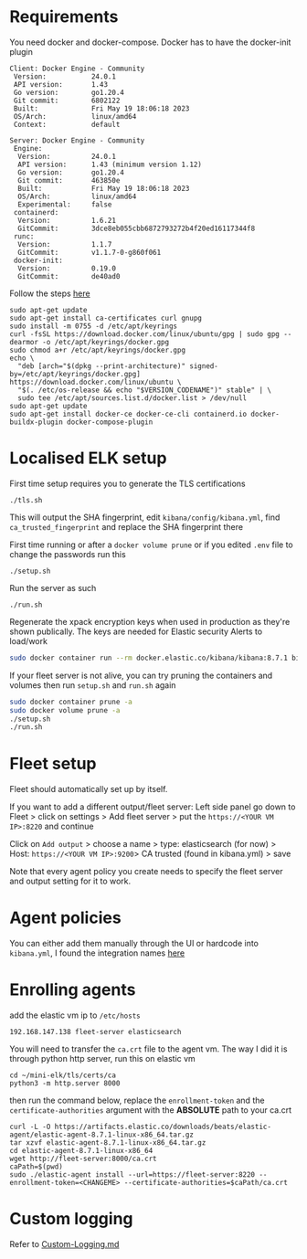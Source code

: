 # Requirements

You need docker and docker-compose. Docker has to have the docker-init plugin
```
Client: Docker Engine - Community
 Version:           24.0.1
 API version:       1.43
 Go version:        go1.20.4
 Git commit:        6802122
 Built:             Fri May 19 18:06:18 2023
 OS/Arch:           linux/amd64
 Context:           default

Server: Docker Engine - Community
 Engine:
  Version:          24.0.1
  API version:      1.43 (minimum version 1.12)
  Go version:       go1.20.4
  Git commit:       463850e
  Built:            Fri May 19 18:06:18 2023
  OS/Arch:          linux/amd64
  Experimental:     false
 containerd:
  Version:          1.6.21
  GitCommit:        3dce8eb055cbb6872793272b4f20ed16117344f8
 runc:
  Version:          1.1.7
  GitCommit:        v1.1.7-0-g860f061
 docker-init:
  Version:          0.19.0
  GitCommit:        de40ad0
```

Follow the steps [here](https://docs.docker.com/engine/install/ubuntu/)

```
sudo apt-get update
sudo apt-get install ca-certificates curl gnupg
sudo install -m 0755 -d /etc/apt/keyrings
curl -fsSL https://download.docker.com/linux/ubuntu/gpg | sudo gpg --dearmor -o /etc/apt/keyrings/docker.gpg
sudo chmod a+r /etc/apt/keyrings/docker.gpg
echo \
  "deb [arch="$(dpkg --print-architecture)" signed-by=/etc/apt/keyrings/docker.gpg] https://download.docker.com/linux/ubuntu \
  "$(. /etc/os-release && echo "$VERSION_CODENAME")" stable" | \
  sudo tee /etc/apt/sources.list.d/docker.list > /dev/null
sudo apt-get update
sudo apt-get install docker-ce docker-ce-cli containerd.io docker-buildx-plugin docker-compose-plugin
```

# Localised ELK setup

First time setup requires you to generate the TLS certifications
```
./tls.sh
```
This will output the SHA fingerprint, edit `kibana/config/kibana.yml`, find `ca_trusted_fingerprint` and replace the SHA fingerprint there

First time running or after a `docker volume prune` or if you edited `.env` file to change the passwords run this
```
./setup.sh
```

Run the server as such
```
./run.sh
```

Regenerate the xpack encryption keys when used in production as they're shown publically. The keys are needed for Elastic security Alerts to load/work
```bash
sudo docker container run --rm docker.elastic.co/kibana/kibana:8.7.1 bin/kibana-encryption-keys generate
```

If your fleet server is not alive, you can try pruning the containers and volumes then run `setup.sh` and `run.sh` again
```bash
sudo docker container prune -a
sudo docker volume prune -a
./setup.sh
./run.sh
```
# Fleet setup
Fleet should automatically set up by itself. 

If you want to add a different output/fleet server:
Left side panel go down to Fleet > click on settings > Add fleet server > put the `https://<YOUR VM IP>:8220` and continue

Click on `Add output` > choose a name > type: elasticsearch (for now) > Host: `https://<YOUR VM IP>:9200`> CA trusted (found in kibana.yml) > save

Note that every agent policy you create needs to specify the fleet server and output setting for it to work.

# Agent policies
You can either add them manually through the UI or hardcode into `kibana.yml`, I found the integration names [here](https://epr.elastic.co/search)

# Enrolling agents
add the elastic vm ip to `/etc/hosts`

```
192.168.147.138 fleet-server elasticsearch
```
You will need to transfer the `ca.crt` file to the agent vm. The way I did it is through python http server, run this on elastic vm
```
cd ~/mini-elk/tls/certs/ca
python3 -m http.server 8000
```

then run the command below, replace the `enrollment-token` and the `certificate-authorities` argument with the **ABSOLUTE** path to your ca.crt
```
curl -L -O https://artifacts.elastic.co/downloads/beats/elastic-agent/elastic-agent-8.7.1-linux-x86_64.tar.gz
tar xzvf elastic-agent-8.7.1-linux-x86_64.tar.gz
cd elastic-agent-8.7.1-linux-x86_64
wget http://fleet-server:8000/ca.crt
caPath=$(pwd)
sudo ./elastic-agent install --url=https://fleet-server:8220 --enrollment-token=<CHANGEME> --certificate-authorities=$caPath/ca.crt
```

# Custom logging
Refer to [Custom-Logging.md](./Custom-Logging.md)
